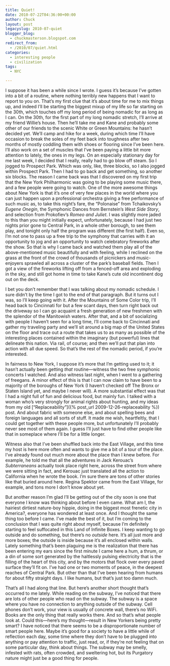 ```yaml
---
title: Quiet!
date: 2010-07-22T04:36:00+00:00
author: Chuck
layout: post
legacyslug: 2010-07-quiet
blogger_blog:
  - chuckmasterson.blogspot.com
redirect_from:
  - /2010/07/quiet.html
categories:
  - interesting people
  - civilization
tags:
  - NYC

---
```

I suppose it has been a while since I wrote. I guess it’s because I’ve gotten
into a bit of a routine, where nothing terribly new happens that I want to
report to you on. That’s my first clue that it’s about time for me to mix
things up, and indeed I’ll be starting the biggest mixup of my life so far
starting on the 30th, which touches off my long period of being nomadic for as
long as I can. On the 30th, for the first part of my long nomadic stretch, I’ll
arrive at my friend Willie’s house. Then he’ll take me and Kane and probably
some other of our friends to the scenic White or Green Mountains: he hasn’t
decided yet.  We’ll camp and hike for a week, during which time I’ll have
occasion to break the soles of my feet back into toughness after two months of
mostly coddling them with shoes or flooring since I’ve been here.  I’ll also
work on a set of muscles that I’ve been paying a little bit more attention to
lately, the ones in my legs. On an especially stationary day for me last week,
I decided that I really, really had to go blow off steam.  So I jogged to
Prospect Park. Which was only, like, three blocks, so I also jogged within
Prospect Park. Then I had to go back and get something, so another six blocks.
The reason I came back was that I discovered on my first trip that the New York
Philharmonic was going to be playing some music there, and a few people were
going to watch. One of the more awesome things about New York is that it’s one
of very few places in the world where you can just happen upon a professional
orchestra giving a free performance of such music as, to take this night’s
fare, the “Polonaise” from Tchaikovsky’s _Eugene Onegin_, the Symphonic Dances
from Bernstein’s _West Side Story_, and selection from Prokofiev’s _Romeo and
Juliet_. I was slightly more jaded to this than you might initially expect,
unfortunately, because I had just two nights prior gone to Central Park, in a
whole other borough, to see them play, and tonight only half the program was
different (the first half). Even so, I’m not one to pass up a free trip to the
symphony that carries with it an opportunity to jog and an opportunity to watch
celebratory fireworks after the show. So that is why I came back and watched
them play all of the above-mentioned music beautifully and with feeling, while
I reclined on the grass at the front of the crowd of thousands of picnickers
and music-enjoyers sprawled all across a cluster of the park’s baseball fields.
Then I got a view of the fireworks lifting off from a fenced-off area and
exploding in the sky, and still got home in time to take Kane’s cute old
incontinent dog out on the deck. 

I bet you don’t remember that I was talking about my nomadic schedule. I sure
didn’t by the time I got to the end of that paragraph. But it turns out I was,
so I’ll keep going with it. After the Mountains of Some Color trip, I’ll head
back to Cincinnati for but a few scant days, then turn right back out the
driveway so I can go acquaint a fresh generation of new freshmen with the
splendor of the Manitowish waters. After that, and a bit of socializing with
people I haven’t seen for a long time, I’ll come back to Cincinnati and gather
my traveling party and we’ll sit around a big map of the United States on the
floor and trace out a route that takes us to as many as possible of the
interesting places contained within the imaginary (but powerful) lines that
delineate this nation. Via rail, of course; and then we’ll put that plan into
action with all due speed. So that’s the rest of the nomadic period, if you’re
interested.

In fairness to New York, I suppose it’s more that I’m getting used to it; it
hasn’t actually been getting *that* routine—witness the two free symphonic
concerts I watched. And also witness last night, when I went to a gathering of
freegans. A minor effect of this is that I can now claim to have been to a
majority of the boroughs of New York (I haven’t checked off The Bronx or Staten
Island yet, and maybe I never will). A more substantial effect was that I had a
night full of fun and delicious food, but mainly fun. I talked with a woman
who’s very strongly for animal rights about hunting, and my ideas from my old
[“Replaceability”]({% post_url 2009-12-26-replaceability %}) post. And about
fabric with someone else, and about spelling bees and foreign languages and all
sorts of stuff. It made me wish, heartfeltly, that I could get together with
these people more, but unfortunately I’ll probably never see most of them
again. I guess I’ll just have to find other people like that in someplace where
I’ll be for a little longer.

Witness also that I’ve been shuffled back into the East Village, and this time
my host is here more often and wants to give me a bit of a tour of the place.
I’ve already found out much more about the place than I knew before. For
example, he told me that all the adventures in Jack Kerouac’s *Subterraneans*
actually took place right here, across the street from where we were sitting in
fact, and Kerouac just translated all the action to California when he wrote
the book. I’m sure there are tons of other stories like that buried around
here. Regina Spektor came from the East Village, for example, and tons more I
don’t know about yet.

But another reason I’m glad I’ll be getting out of the city soon is one that
everyone I know was thinking about before I even came. What am I, the hairiest
dirtiest nature-boy hippie, doing in the biggest most frenetic city in
America?, everyone has wondered at least once. And I thought the same thing too
before I came. I’ve made the best of it, but I’m coming to the conclusion that
I was quite right about myself, because I’m definitely starting to feel
suffocated in this Land of Infinite Boxes. I keep wanting to go outside and do
something, but there’s no *outside* here. It’s all just more and more boxes;
the outside is inside because it’s all enclosed within walls. Lately something
that’s been plaguing me is the realization that there has been entering my ears
since the first minute I came here a hum, a thrum, or a din of some sort
generated by the haltlessly pulsing electricity that is the filling of the
heart of this city, and by the motors that flock over every paved surface
they’ll fit on. I’ve had one or two moments of peace, in the deepest reaches of
Central Park. But other than that I’ve been hearing from humans for about fifty
straight days. I like humans, but that’s just too damn much.

That’s all I had along that line. But here’s another short thought that’s
occurred to me lately. While reading on the subway, I’ve noticed that there are
lots of other people who read on the subway. The subway is a space where you
have no connection to anything outside of the subway. Cell phones don’t work,
your view is usually of concrete wall, there’s no WiFi. Books are the only
thing that really works there. And so that’s what people look at. Could
this—here’s my thought—result in New Yorkers being pretty smart? I have noticed
that there seems to be a disproportionate number of smart people here. Maybe
it’s good for a society to have a little while of reflection each day, some
time where they don’t have to be plugged into anything or pay attention to
traffic, just read, or, if they’re not feeling that on some particular day,
think about things. The subway may be smelly, infested with rats, often
crowded, and sweltering hot, but its Purgatory nature might just be a good
thing for people.


